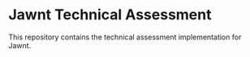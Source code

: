 # Jawnt Technical Assessment

This repository contains the technical assessment implementation for Jawnt.
